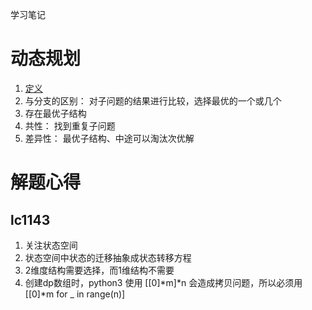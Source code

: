 学习笔记
# 动态规划
1. [定义](https://en.wikipedia.org/wiki/Dynamic_programming)
2. 与分支的区别： 对子问题的结果进行比较，选择最优的一个或几个
3. 存在最优子结构
4. 共性： 找到重复子问题
5. 差异性： 最优子结构、中途可以淘汰次优解

# 解题心得
## lc1143
1. 关注状态空间
2. 状态空间中状态的迁移抽象成状态转移方程
3. 2维度结构需要选择，而1维结构不需要
4. 创建dp数组时，python3 使用 [[0]*m]*n 会造成拷贝问题，所以必须用[[0]*m for _ in range(n)]